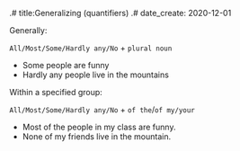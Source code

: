 .# title:Generalizing (quantifiers)
.# date_create: 2020-12-01

Generally:

`All/Most/Some/Hardly any/No` + `plural noun`

- Some people are funny
- Hardly any people live in the mountains

Within a specified group:

`All/Most/Some/Hardly any/No` + `of the`/`of my/your`

- Most of the people in my class are funny.
- None of my friends live in the mountain.

